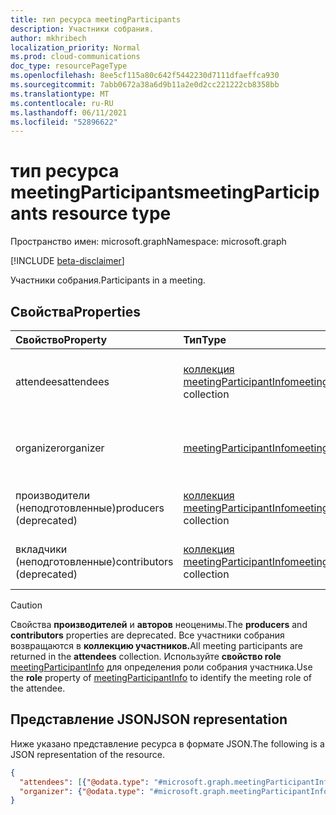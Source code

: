 ```yaml
---
title: тип ресурса meetingParticipants
description: Участники собрания.
author: mkhribech
localization_priority: Normal
ms.prod: cloud-communications
doc_type: resourcePageType
ms.openlocfilehash: 8ee5cf115a80c642f5442230d7111dfaeffca930
ms.sourcegitcommit: 7abb0672a38a6d9b11a2e0d2cc221222cb8358bb
ms.translationtype: MT
ms.contentlocale: ru-RU
ms.lasthandoff: 06/11/2021
ms.locfileid: "52896622"
---
```

# <a name="meetingparticipants-resource-type"></a><span data-ttu-id="96f17-103">тип ресурса meetingParticipants</span><span class="sxs-lookup"><span data-stu-id="96f17-103">meetingParticipants resource type</span></span>

<span data-ttu-id="96f17-104">Пространство имен: microsoft.graph</span><span class="sxs-lookup"><span data-stu-id="96f17-104">Namespace: microsoft.graph</span></span>

[!INCLUDE [beta-disclaimer](../../includes/beta-disclaimer.md)]

<span data-ttu-id="96f17-105">Участники собрания.</span><span class="sxs-lookup"><span data-stu-id="96f17-105">Participants in a meeting.</span></span>

## <a name="properties"></a><span data-ttu-id="96f17-106">Свойства</span><span class="sxs-lookup"><span data-stu-id="96f17-106">Properties</span></span>

| <span data-ttu-id="96f17-107">Свойство</span><span class="sxs-lookup"><span data-stu-id="96f17-107">Property</span></span>                  | <span data-ttu-id="96f17-108">Тип</span><span class="sxs-lookup"><span data-stu-id="96f17-108">Type</span></span>                                                           | <span data-ttu-id="96f17-109">Описание</span><span class="sxs-lookup"><span data-stu-id="96f17-109">Description</span></span>                           |
| :------------------------ | :------------------------------------------------------------- | :------------------------------------ |
| <span data-ttu-id="96f17-110">attendees</span><span class="sxs-lookup"><span data-stu-id="96f17-110">attendees</span></span>                 | <span data-ttu-id="96f17-111">[коллекция meetingParticipantInfo](meetingparticipantinfo.md)</span><span class="sxs-lookup"><span data-stu-id="96f17-111">[meetingParticipantInfo](meetingparticipantinfo.md) collection</span></span> | <span data-ttu-id="96f17-112">Сведения участников собрания.</span><span class="sxs-lookup"><span data-stu-id="96f17-112">Information of the meeting attendees.</span></span> |
| <span data-ttu-id="96f17-113">organizer</span><span class="sxs-lookup"><span data-stu-id="96f17-113">organizer</span></span>                 | [<span data-ttu-id="96f17-114">meetingParticipantInfo</span><span class="sxs-lookup"><span data-stu-id="96f17-114">meetingParticipantInfo</span></span>](meetingparticipantinfo.md)            | <span data-ttu-id="96f17-115">Сведения организатора собрания.</span><span class="sxs-lookup"><span data-stu-id="96f17-115">Information of the meeting organizer.</span></span> |
| <span data-ttu-id="96f17-116">производители (неподготовленные)</span><span class="sxs-lookup"><span data-stu-id="96f17-116">producers (deprecated)</span></span>    | <span data-ttu-id="96f17-117">[коллекция meetingParticipantInfo](meetingparticipantinfo.md)</span><span class="sxs-lookup"><span data-stu-id="96f17-117">[meetingParticipantInfo](meetingparticipantinfo.md) collection</span></span> | <span data-ttu-id="96f17-118">Только для собрания трансляции.</span><span class="sxs-lookup"><span data-stu-id="96f17-118">For broadcast meeting only.</span></span>           |
| <span data-ttu-id="96f17-119">вкладчики (неподготовленные)</span><span class="sxs-lookup"><span data-stu-id="96f17-119">contributors (deprecated)</span></span> | <span data-ttu-id="96f17-120">[коллекция meetingParticipantInfo](meetingparticipantinfo.md)</span><span class="sxs-lookup"><span data-stu-id="96f17-120">[meetingParticipantInfo](meetingparticipantinfo.md) collection</span></span> | <span data-ttu-id="96f17-121">Только для собрания трансляции.</span><span class="sxs-lookup"><span data-stu-id="96f17-121">For broadcast meeting only.</span></span>           |

> [!CAUTION]
> <span data-ttu-id="96f17-122">Свойства **производителей** и **авторов** неоценимы.</span><span class="sxs-lookup"><span data-stu-id="96f17-122">The **producers** and **contributors** properties are deprecated.</span></span> <span data-ttu-id="96f17-123">Все участники собрания возвращаются в **коллекцию участников.**</span><span class="sxs-lookup"><span data-stu-id="96f17-123">All meeting participants are returned in the **attendees** collection.</span></span> <span data-ttu-id="96f17-124">Используйте **свойство role** [meetingParticipantInfo](meetingparticipantinfo.md) для определения роли собрания участника.</span><span class="sxs-lookup"><span data-stu-id="96f17-124">Use the **role** property of [meetingParticipantInfo](meetingparticipantinfo.md) to identify the meeting role of the attendee.</span></span>

## <a name="json-representation"></a><span data-ttu-id="96f17-125">Представление JSON</span><span class="sxs-lookup"><span data-stu-id="96f17-125">JSON representation</span></span>

<span data-ttu-id="96f17-126">Ниже указано представление ресурса в формате JSON.</span><span class="sxs-lookup"><span data-stu-id="96f17-126">The following is a JSON representation of the resource.</span></span>

<!-- {
  "blockType": "resource",
  "@odata.type": "microsoft.graph.meetingParticipants"
}-->
```json
{
  "attendees": [{"@odata.type": "#microsoft.graph.meetingParticipantInfo"}],
  "organizer": {"@odata.type": "#microsoft.graph.meetingParticipantInfo"},
}
```

<!-- uuid: 8fcb5dbc-d5aa-4681-8e31-b001d5168d79
2015-10-25 14:57:30 UTC -->
<!--
{
  "type": "#page.annotation",
  "description": "meetingParticipants resource",
  "keywords": "",
  "section": "documentation",
  "tocPath": "",
  "suppressions": []
}
-->


